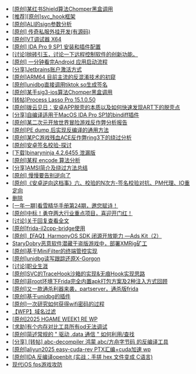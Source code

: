 + [[原创]某红书Shield算法Chomper黑盒调用](https://bbs.kanxue.com/thread-285705.htm)
+ [[推荐][原创]svc_hook框架](https://bbs.kanxue.com/thread-284713.htm)
+ [[原创]ALI的sign参数分析](https://bbs.kanxue.com/thread-284292.htm)
+ [[原创] 传奇私服外挂开发(有源码)](https://bbs.kanxue.com/thread-285681.htm)
+ [[原创]VT调试器 X64](https://bbs.kanxue.com/thread-214916.htm)
+ [[原创] IDA Pro 9 SP1 安装和插件配置](https://bbs.kanxue.com/thread-285604.htm)
+ [[讨论]抛砖引玉，讨论一下远程控制软件的创新功能。](https://bbs.kanxue.com/thread-284515.htm)
+ [[原创] 一分钟看完Android 应用启动流程](https://bbs.kanxue.com/thread-284686.htm)
+ [[分享]Jetbrains账户激活方式](https://bbs.kanxue.com/thread-284298.htm)
+ [[原创]ARM64 目前主流的反混淆技术的初窥](https://bbs.kanxue.com/thread-285567.htm)
+ [[原创]unidbg直接调用tiktok so生成签名](https://bbs.kanxue.com/thread-285623.htm)
+ [[原创]某手sig3-ios算法Chomper黑盒调用](https://bbs.kanxue.com/thread-285666.htm)
+ [[转帖]Process Lasso Pro 15.1.0.50](https://bbs.kanxue.com/thread-285716.htm)
+ [[原创]拨云见日：安卓APP脱壳的本质以及如何快速发现ART下的脱壳点](https://bbs.kanxue.com/thread-254555.htm)
+ [[分享]自编译适用于MacOS IDA Pro SP1的bindiff插件](https://bbs.kanxue.com/thread-285718.htm)
+ [[原创]某二次元开放世界冒险游戏反作弊分析报告](https://bbs.kanxue.com/thread-285580.htm)
+ [[原创]PE dump 后实现反编译的通用方法](https://bbs.kanxue.com/thread-284958.htm)
+ [[原创]某PC游戏残血ACE反作弊ring3下的绕过分析](https://bbs.kanxue.com/thread-284667.htm)
+ [[原创]安卓签名校验-探讨](https://bbs.kanxue.com/thread-285647.htm)
+ [[下载]binaryninja 4.2.6455 泄漏版](https://bbs.kanxue.com/thread-285720.htm)
+ [[原创]某程 encode 算法分析](https://bbs.kanxue.com/thread-285493.htm)
+ [[分享]AMSI简介及绕过方法总结](https://bbs.kanxue.com/thread-285692.htm)
+ [[原创] 慢慢要告别逆向了](https://bbs.kanxue.com/thread-270844.htm)
+ [[原创]《安卓逆向这档事》六、校验的N次方-签名校验对抗、PM代理、IO重定向](https://bbs.kanxue.com/thread-278216.htm)
+ [删除](https://bbs.kanxue.com/thread-285720.htm)
+ [[一年一期]看雪精华手册第24期，邀您赋诗！](https://bbs.kanxue.com/thread-280072.htm)
+ [[原创]中标！勇夺两大行业重点项目，喜迎开门红！](https://bbs.kanxue.com/thread-285723.htm)
+ [[讨论]关于回复查看全文](https://bbs.kanxue.com/thread-285722.htm)
+ [[原创]frida-il2cpp-bridge使用](https://bbs.kanxue.com/thread-285707.htm)
+ [[原创]【FAQ】HarmonyOS SDK 闭源开放能力 —Ads Kit（2）](https://bbs.kanxue.com/thread-285721.htm)
+ [StaryDobry恶意软件潜藏于盗版游戏中，部署XMRig矿工](https://bbs.kanxue.com/thread-285724.htm)
+ [[原创]基于MiniFilter的终端管控实现](https://bbs.kanxue.com/thread-285447.htm)
+ [[原创]unidbg读写跟踪还原X-Gorgon](https://bbs.kanxue.com/thread-285586.htm)
+ [[讨论]职业生涯](https://bbs.kanxue.com/thread-285691.htm)
+ [[原创]SVC的TraceHook沙箱的实现&无痕Hook实现思路](https://bbs.kanxue.com/thread-273160.htm)
+ [[原创]非root环境下Frida完全内置apk打包方案及2种注入方式回顾](https://bbs.kanxue.com/thread-284482.htm)
+ [[原创]又一款通杀利器来袭，partserver，通杀版frida](https://bbs.kanxue.com/thread-285628.htm)
+ [[原创]基于unidbg的插件](https://bbs.kanxue.com/thread-285136.htm)
+ [[原创]一次研究如何获得wifi密码的过程](https://bbs.kanxue.com/thread-285383.htm)
+ [【WFP】域名过滤](https://bbs.kanxue.com/thread-282189.htm)
+ [[原创]2025 HGAME WEEK1 RE WP](https://bbs.kanxue.com/thread-285536.htm)
+ [[求助]有个内存对比工具所有od无法调试](https://bbs.kanxue.com/thread-285214.htm)
+ [[原创]简述常规的 " 驱动 .data 通信 " 如何利用/查找](https://bbs.kanxue.com/thread-285348.htm)
+ [[分享] [转帖] abc-decompiler 鸿蒙 abc/方舟字节码 的反编译工具](https://bbs.kanxue.com/thread-283162.htm)
+ [[原创]aliyun2025 easy-cuda-rev PTX汇编+cuda加速 wp](https://bbs.kanxue.com/thread-285728.htm)
+ [[原创]IDA 反编译openblt (实战：手搓 hex 文件变成 C语言)](https://bbs.kanxue.com/thread-285731.htm)
+ [现代iOS fps游戏攻防](https://bbs.kanxue.com/thread-285596.htm)
